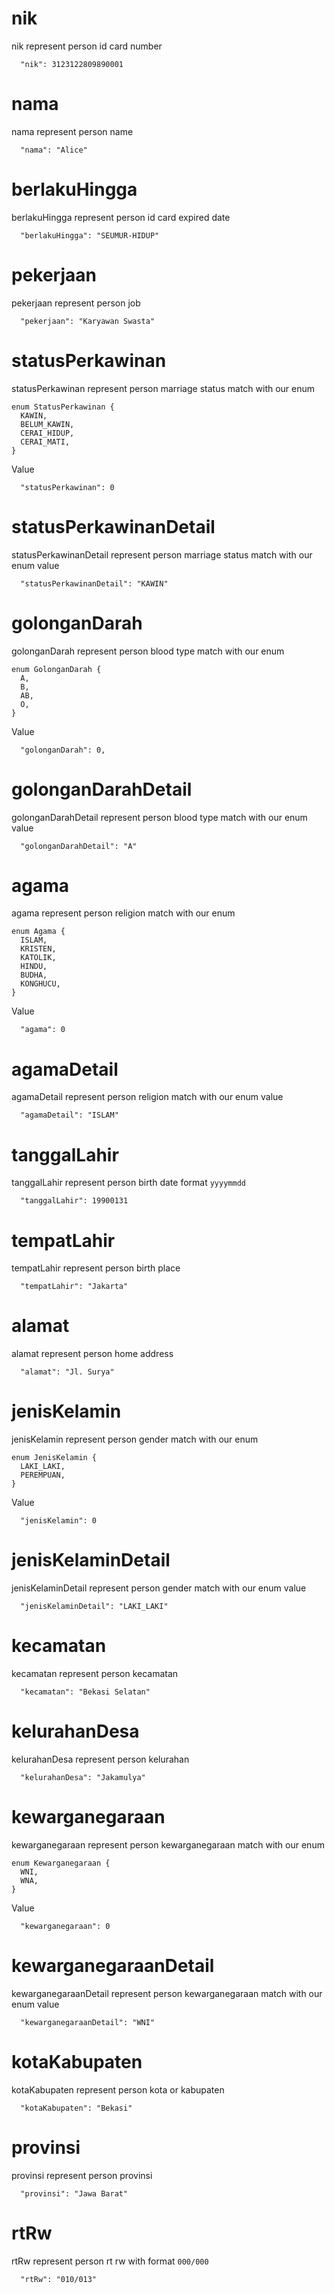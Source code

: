 # nik

nik represent person id card number

```
  "nik": 3123122809890001
```

# nama

nama represent person name

```
  "nama": "Alice"
```

# berlakuHingga

berlakuHingga represent person id card expired date

```
  "berlakuHingga": "SEUMUR-HIDUP"
```

# pekerjaan

pekerjaan represent person job

```
  "pekerjaan": "Karyawan Swasta"
```

# statusPerkawinan

statusPerkawinan represent person marriage status match with our enum

```
enum StatusPerkawinan {
  KAWIN,
  BELUM_KAWIN,
  CERAI_HIDUP,
  CERAI_MATI,
}
```

Value

```
  "statusPerkawinan": 0
```

# statusPerkawinanDetail

statusPerkawinanDetail represent person marriage status match with our enum value

```
  "statusPerkawinanDetail": "KAWIN"
```

# golonganDarah

golonganDarah represent person blood type match with our enum

```
enum GolonganDarah {
  A,
  B,
  AB,
  O,
}
```

Value

```
  "golonganDarah": 0,
```

# golonganDarahDetail

golonganDarahDetail represent person blood type match with our enum value

```
  "golonganDarahDetail": "A"
```

# agama

agama represent person religion match with our enum

```
enum Agama {
  ISLAM,
  KRISTEN,
  KATOLIK,
  HINDU,
  BUDHA,
  KONGHUCU,
}
```

Value

```
  "agama": 0
```

# agamaDetail

agamaDetail represent person religion match with our enum value

```
  "agamaDetail": "ISLAM"
```

# tanggalLahir

tanggalLahir represent person birth date format `yyyymmdd`

```
  "tanggalLahir": 19900131
```

# tempatLahir

tempatLahir represent person birth place

```
  "tempatLahir": "Jakarta"
```

# alamat

alamat represent person home address

```
  "alamat": "Jl. Surya"
```

# jenisKelamin

jenisKelamin represent person gender match with our enum

```
enum JenisKelamin {
  LAKI_LAKI,
  PEREMPUAN,
}
```

Value

```
  "jenisKelamin": 0
```

# jenisKelaminDetail

jenisKelaminDetail represent person gender match with our enum value

```
  "jenisKelaminDetail": "LAKI_LAKI"
```

# kecamatan

kecamatan represent person kecamatan

```
  "kecamatan": "Bekasi Selatan"
```

# kelurahanDesa

kelurahanDesa represent person kelurahan

```
  "kelurahanDesa": "Jakamulya"
```

# kewarganegaraan

kewarganegaraan represent person kewarganegaraan match with our enum

```
enum Kewarganegaraan {
  WNI,
  WNA,
}
```

Value

```
  "kewarganegaraan": 0
```

# kewarganegaraanDetail

kewarganegaraanDetail represent person kewarganegaraan match with our enum value

```
  "kewarganegaraanDetail": "WNI"
```

# kotaKabupaten

kotaKabupaten represent person kota or kabupaten

```
  "kotaKabupaten": "Bekasi"
```

# provinsi

provinsi represent person provinsi

```
  "provinsi": "Jawa Barat"
```

# rtRw

rtRw represent person rt rw with format `000/000`

```
  "rtRw": "010/013"
```
